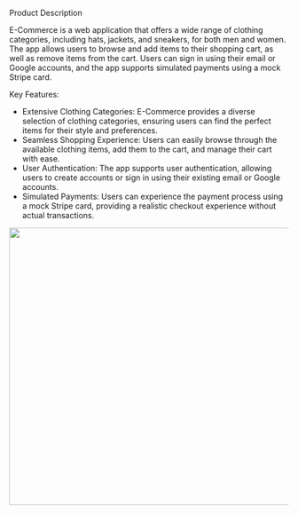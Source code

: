 Product Description

E-Commerce is a web application that offers a wide range of clothing categories, including hats, jackets, and sneakers, for both men and women. The app allows users to browse and add items to their shopping cart, as well as remove items from the cart. Users can sign in using their email or Google accounts, and the app supports simulated payments using a mock Stripe card.

Key Features:

<ul>
  <li>
Extensive Clothing Categories: E-Commerce provides a diverse selection of clothing categories, ensuring users can find the perfect items for their style and preferences.
  </li>
  <li>
Seamless Shopping Experience: Users can easily browse through the available clothing items, add them to the cart, and manage their cart with ease.
  </li>
  <li>
User Authentication: The app supports user authentication, allowing users to create accounts or sign in using their existing email or Google accounts.
  </li>
  <li>
Simulated Payments: Users can experience the payment process using a mock Stripe card, providing a realistic checkout experience without actual transactions.
  </li>
</ul>

<img src="./src/assets/gif.gif" width="800" height="500" />


